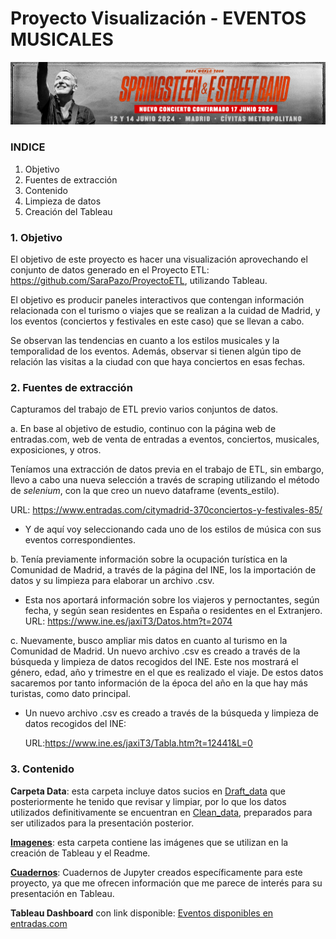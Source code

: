 # Proyecto Visualización - EVENTOS MUSICALES 

![Imagen](https://github.com/SaraPazo/ProyectoVisualizacion/blob/main/Imagen/bruce.png)

### INDICE
1. Objetivo
2. Fuentes de extracción
3. Contenido
4. Limpieza de datos
5. Creación del Tableau



### 1. Objetivo
El objetivo de este proyecto es hacer una visualización aprovechando el conjunto de datos generado en el Proyecto ETL: https://github.com/SaraPazo/ProyectoETL, utilizando Tableau.

El objetivo es producir paneles interactivos que contengan información relacionada con el turismo o viajes que se realizan a la cuidad de Madrid, y los eventos (conciertos y festivales en este caso) que se llevan a cabo. 

Se observan las tendencias en cuanto a los estilos musicales y la temporalidad de los eventos. Además, observar si tienen algún tipo de relación las visitas a la ciudad con que haya conciertos en esas fechas.



### 2. Fuentes de extracción

Capturamos del trabajo de ETL previo varios conjuntos de datos. 

a. En base al objetivo de estudio, continuo con la página web de entradas.com, web de venta de entradas a eventos, conciertos, musicales, exposiciones, y otros. 

Teníamos una extracción de datos previa en el trabajo de ETL, sin embargo, llevo a cabo una nueva selección a través de scraping utilizando el método de *selenium*, con la que creo un nuevo dataframe (events_estilo).

URL: https://www.entradas.com/citymadrid-370conciertos-y-festivales-85/

- Y de aquí voy seleccionando cada uno de los estilos de música con sus eventos correspondientes. 


b. Tenía previamente información sobre la ocupación turística en la Comunidad de Madrid, a través de la página del INE, los la importación de datos y su limpieza para elaborar un archivo .csv. 

- Esta nos aportará información sobre los viajeros y pernoctantes, según fecha, y según sean residentes en España o residentes en el Extranjero.
    URL: https://www.ine.es/jaxiT3/Datos.htm?t=2074

c. Nuevamente, busco ampliar mis datos en cuanto al turismo en la Comunidad de Madrid. Un nuevo archivo .csv es creado a través de la búsqueda y limpieza de datos recogidos del INE. Este nos mostrará el género, edad, año y trimestre en el que es realizado el viaje. De estos datos sacaremos por tanto información de la época del año en la que hay más turistas, como dato principal. 

- Un nuevo archivo .csv es creado a través de la búsqueda y limpieza de datos recogidos del INE: 
    
    URL:https://www.ine.es/jaxiT3/Tabla.htm?t=12441&L=0 


### 3. Contenido

**Carpeta Data**: esta carpeta incluye datos sucios en [Draft_data](Draft_data) que posteriormente he tenido que revisar y limpiar, por lo que los datos utilizados definitivamente se encuentran en [Clean_data](Clean_data), preparados para ser utilizados para la presentación posterior.

**[Imagenes](Imagen)**: esta carpeta contiene las imágenes que se utilizan en la creación de Tableau y el Readme.

**[Cuadernos](Notebooks)**: Cuadernos de Jupyter creados específicamente para este proyecto, ya que me ofrecen información que me parece de interés para su presentación en Tableau. 

**Tableau Dashboard** con link disponible: [Eventos disponibles en entradas.com](https://public.tableau.com/app/profile/sara.pazo/viz/eventim/estilo)


